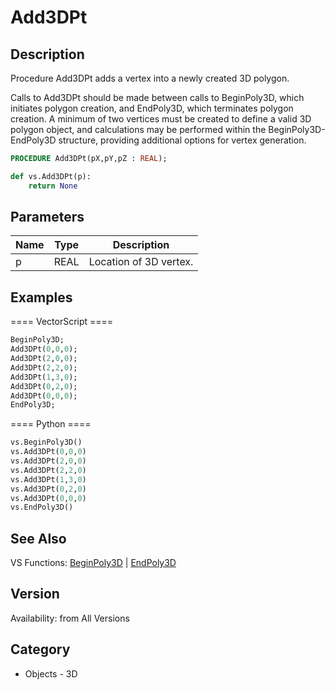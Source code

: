 # Add3DPt

## Description
Procedure Add3DPt adds a vertex into a newly created 3D polygon.

Calls to Add3DPt should be made between calls to BeginPoly3D, which initiates polygon creation, and EndPoly3D, which terminates polygon creation. A minimum of two vertices must be created to define a valid 3D polygon object, and calculations may be performed within the BeginPoly3D-EndPoly3D structure, providing additional options for vertex generation.

```pascal
PROCEDURE Add3DPt(pX,pY,pZ : REAL);
```

```python
def vs.Add3DPt(p):
    return None
```

## Parameters
|Name|Type|Description|
|---|---|---|
|p|REAL|Location of 3D vertex.|

## Examples
==== VectorScript ====
```pascal
BeginPoly3D;
Add3DPt(0,0,0);
Add3DPt(2,0,0);
Add3DPt(2,2,0);
Add3DPt(1,3,0);
Add3DPt(0,2,0);
Add3DPt(0,0,0);
EndPoly3D;
```
==== Python ====
```python
vs.BeginPoly3D()
vs.Add3DPt(0,0,0)
vs.Add3DPt(2,0,0)
vs.Add3DPt(2,2,0)
vs.Add3DPt(1,3,0)
vs.Add3DPt(0,2,0)
vs.Add3DPt(0,0,0)
vs.EndPoly3D()
```

## See Also
VS Functions:
[BeginPoly3D](BeginPoly3D.md) 
| [EndPoly3D](EndPoly3D.md)

## Version
Availability: from All Versions

## Category
* Objects - 3D


